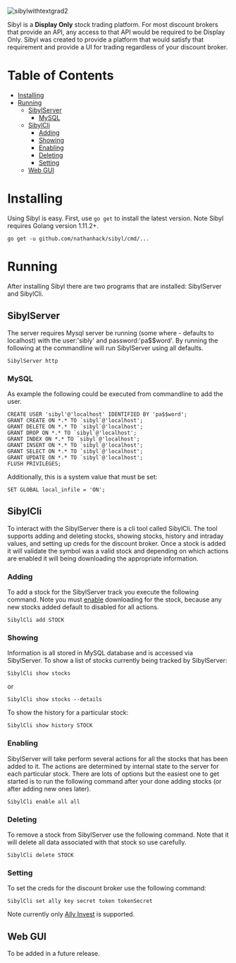![sibylwithtextgrad2](https://user-images.githubusercontent.com/9204400/49330993-96c7a080-f564-11e8-9285-069ebb91d06c.png)

Sibyl is a **Display Only** stock trading platform. For most discount brokers that provide an API, any access to that API would be required to be Display Only.  Sibyl was created to provide a platform that would satisfy that requirement and provide a UI for trading regardless of your discount broker.

# Table of Contents

- [Installing](#installing)
- [Running](#running)
  - [SibylServer](#sibylserver)
    * [MySQL](#mysql)
  - [SibylCli](#sibylcli)
    * [Adding](#adding)
    * [Showing](#showing)
    * [Enabling](#enabling)
    * [Deleting](#deleting)
    * [Setting](#setting)
  - [Web GUI](#web-gui)

# Installing
Using Sibyl is easy. First, use `go get` to install the latest version.  Note Sibyl requires Golang version 1.11.2+.

    go get -u github.com/nathanhack/sibyl/cmd/...

# Running
After installing Sibyl there are two programs that are installed: SibylServer and SibylCli.

## SibylServer
The server requires Mysql server be running (some where - defaults to localhost) with the user:'sibly' and password:'pa$$word'.
By running the following at the commandline will run SibylServer using all defaults.

    SibylServer http

### MySQL
As example the following could be executed from commandline to add the user.

    CREATE USER 'sibyl'@'localhost' IDENTIFIED BY 'pa$$word';
    GRANT CREATE ON *.* TO `sibyl`@'localhost';
    GRANT DELETE ON *.* TO `sibyl`@'localhost';
    GRANT DROP ON *.* TO `sibyl`@'localhost';
    GRANT INDEX ON *.* TO `sibyl`@'localhost';
    GRANT INSERT ON *.* TO `sibyl`@'localhost';
    GRANT SELECT ON *.* TO `sibyl`@'localhost';
    GRANT UPDATE ON *.* TO `sibyl`@'localhost';
    FLUSH PRIVILEGES;

Additionally, this is a system value that must be set:

    SET GLOBAL local_infile = 'ON';

## SibylCli
To interact with the SibylServer there is a cli tool called SibylCli. The tool supports adding and deleting stocks, showing stocks, history and intraday values, and setting up creds for the discount broker.  Once a stock is added it will validate the symbol was a valid stock and depending on which actions are enabled it will being downloading the appropriate information.

### Adding
To add a stock for the SibylServer track you execute the following command. Note you must [enable](#enabling) downloading for the stock, because any new stocks added default to disabled for all actions.

    SibylCli add STOCK

### Showing
Information is all stored in MySQL database and is accessed via SibylServer.
To show a list of stocks currently being tracked by SibylServer:

    SibylCli show stocks
or
    
    SibylCli show stocks --details

To show the history for a particular stock:

    SibylCli show history STOCK

### Enabling
SibylServer will take perform several actions for all the stocks that has been added to it.  The actions are determined by internal state to the server for each particular stock.  There are lots of options but the easiest one to get started is to run the following command after your done adding stocks (or after adding new ones later).

    SibylCli enable all all

### Deleting
To remove a stock from SibylServer use the following command. Note that it will delete all data associated with that stock so use carefully.

    SibylCli delete STOCK

### Setting
To set the creds for the discount broker use the following command:

    SibylCli set ally key secret token tokenSecret
    
Note currently only [Ally Invest](https://www.ally.com/invest/) is supported.

## Web GUI
To be added in a future release.
